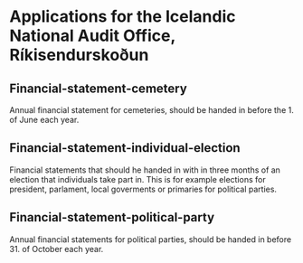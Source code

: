 # Applications for the Icelandic National Audit Office, Ríkisendurskoðun

## Financial-statement-cemetery

Annual financial statement for cemeteries, should be handed in before the 1. of June each year.

## Financial-statement-individual-election

Financial statements that should he handed in with in three months of an election that individuals take part in.
This is for example elections for president, parlament, local goverments or primaries for political parties.

## Financial-statement-political-party

Annual financial statements for political parties, should be handed in before 31. of October each year.
